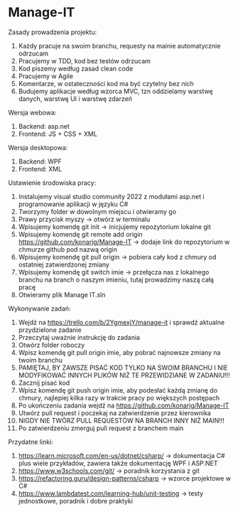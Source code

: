 # Manage-IT
Zasady prowadzenia projektu:
1. Każdy pracuje na swoim branchu, requesty na mainie automatycznie odrzucam
2. Pracujemy w TDD, kod bez testów odrzucam
3. Kod piszemy według zasad clean code
4. Pracujemy w Agile
5. Komentarze, w ostateczności kod ma być czytelny bez nich
6. Budujemy aplikacje według wzorca MVC, tzn oddzielamy warstwę danych, warstwę UI i warstwę zdarzeń

Wersja webowa:
1. Backend: asp.net
2. Frontend: JS + CSS + XML

Wersja desktopowa:
1. Backend: WPF
2. Frontend: XML

Ustawienie środowiska pracy:
1. Instalujemy visual studio community 2022 z modułami asp.net i programowanie aplikacji w języku C#
2. Tworzymy folder w dowolnym miejscu i otwieramy go
3. Prawy przycisk myszy -> otwórz w terminalu
4. Wpisujemy komendę git init -> inicjujemy repozytorium lokalne git
5. Wpisujemy komendę git remote add origin https://github.com/konarjg/Manage-IT -> dodaje link do repozytorium w chmurze github pod nazwą origin
6. Wpisujemy komendę git pull origin -> pobiera cały kod z chmury od ostatniej zatwierdzonej zmiany
7. Wpisujemy komendę git switch imie -> przełącza nas z lokalnego branchu na branch o naszym imieniu, tutaj prowadzimy naszą całą pracę
8. Otwieramy plik Manage IT.sln

Wykonywanie zadań:
1. Wejdź na https://trello.com/b/2YgmexjY/manage-it i sprawdź aktualne przydzielone zadanie
2. Przeczytaj uważnie instrukcję do zadania
3. Otwórz folder roboczy
4. Wpisz komendę git pull origin imie, aby pobrać najnowsze zmiany na twoim branchu
5. PAMIĘTAJ, BY ZAWSZE PISAĆ KOD TYLKO NA SWOIM BRANCHU I NIE MODYFIKOWAĆ INNYCH PLIKÓW NIŻ TE PRZEWIDZIANE W ZADANIU!!!
6. Zacznij pisać kod
7. Wpisz komendę git push origin imie, aby podesłać każdą zmianę do chmury, najlepiej kilka razy w trakcie pracy po większych postępach
8. Po ukończeniu zadania wejdź na https://github.com/konarjg/Manage-IT
9. Utwórz pull request i poczekaj na zatwierdzenie przez kierownika
10. NIGDY NIE TWÓRZ PULL REQUESTÓW NA BRANCH INNY NIŻ MAIN!!!
11. Po zatwierdzeniu zmerguj pull request z branchem main

Przydatne linki:
1. https://learn.microsoft.com/en-us/dotnet/csharp/ -> dokumentacja C# plus wiele przykładów, zawiera także dokumentację WPF i ASP.NET
2. https://www.w3schools.com/git/ -> poradnik korzystania z git
3. https://refactoring.guru/design-patterns/csharp -> wzorce projektowe w C#
4. https://www.lambdatest.com/learning-hub/unit-testing -> testy jednostkowe, poradnik i dobre praktyki
